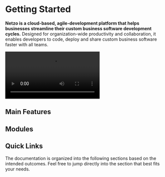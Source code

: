 <script setup>
import ListItem from '@theme/components/list/ListItem.vue'
import CardNav from '@theme/components/CardNav.vue'
import SectionDocsCards from '@theme/components/sections/SectionDocsCards.vue'
import en from '~/locales/en.js'
</script>

# Getting Started

**Netzo is a cloud-based, agile-development platform that helps businesses streamline their custom business software development cycles.** Designed for organization-wide productivity and collaboration, it enables developers to code, deploy and share custom business software faster with all teams.

<div class="w-full">
  <video
    allowfullscreen
    controls
    class="w-full"
  >
    <source src="/netzo-overview.mp4" type="video/mp4">
  </video>
</div>

<!-- ## Quick Start

This guide skips over lengthy, technical descriptions for now, the goal here is to get you up and running quickly.

1. Head over to [app.netzo.io](https://app.netzo.io) and sign up to create a new account.
2. Click on the newly created workspace to navigate into it.
3. Click on the blue `Create` button to create a new project.
4. Navigate by clicking either the `Edit` or `Preview` buttons in the top right. -->

## Main Features

<ListItem
  text="<strong>Powered by Deno:</strong> Built on the next generation JavaScript and TypeScript runtime to boost DX."
  icon="i-logos-deno"
/>
<ListItem
  text="<strong>Full Node.js and NPM support:</strong> Import Node.js code and packages directly into your projects."
  icon="i-mdi-nodejs"
/>
<ListItem
  text="<strong>Serverless:</strong> Instantly deploy your code globally to the edge. No infrastructure to provision or manage."
  icon="i-fxemoji-lightningmood"
/>
<ListItem
  text="<strong>Native TypeScript:</strong> Use TypeScript without builds or complex setups. Enjoy auto-completion and type safety."
  icon="i-logos-typescript-icon"
/>

<ListItem
  text="<strong>URL imports and enhanced portability:</strong> Forget node_modules. Import code directly from versioned URLs without installation."
  icon="i-mdi-package-variant-closed"
/>
<ListItem
  text="<strong>Managed secrets:</strong> Keep secrets safe through an extra layer of security and re-use them fast when coding."
  icon="i-mdi-asterisk"
/>
<ListItem
  text="<strong>Code locally via the Netzo CLI:</strong> Code in your favorite IDE and deploy to the cloud using <code>netzo/cli</code> with no extra setup or tooling."
  icon="i-mdi-console"
/>
<ListItem
  text="<strong>Built-in toolbox of components and utilities:</strong> Import from <code>netzo</code>, a toolbox of components and utilities made to 10x your DX when developing software solutions."
  icon="i-mdi-toolbox"
/>
<ListItem
  text="<strongEU-based and GDPR compliant:</strong> We are based in the EU and fully compliant with GDPR. We embrace privacy and security by design."
  icon="i-emojione-flag-for-european-union"
/>

## Modules

<!-- NOTE: pass in 'compact' prop if using with `aside: false` -->
<!-- NOTE: could split into H3 groups via `en.components.filter(...)` -->
<SectionDocsCards :items="en.netzo">
  <template #image="{ src, title }">
    <img
      class="mt-5 ml-4 max-w-14 max-h-14"
      v-bind="{ src, title }"
    >
  </template>
</SectionDocsCards>

## Quick Links

The documentation is organized into the following sections based on the intended outcomes. Feel free to jump directly into the section that best fits your needs.

<ListItem
  text="<a href=/docs/examples/overview>Examples</a> are <strong>learning-oriented</strong> and ideal to get you started quickly (e.g. how to create projects)."
  icon="i-mdi-lightbulb"
/>
<ListItem
  text="<a href=/docs/guides/overview>Guides</a> are <strong>goal-oriented</strong> and ideal to help you achieve a specific goal (e.g. how to create a REST API)."
  icon="i-mdi-ray-start-arrow"
/>
<ListItem
  text="<a href=/docs/platform/overview>Platform</a> is <strong>understanding-oriented</strong> and ideal as an overview of the platform (e.g. overview of the platform)."
  icon="i-mdi-book-open-page-variant"
/>
<ListItem
  text="<a href=/docs/concepts/overview>Concepts</a> are <strong>information-oriented</strong> and ideal to grasp the main concepts (e.g. lists of all platform modules)."
  icon="i-mdi-format-list-bulleted"
/>
